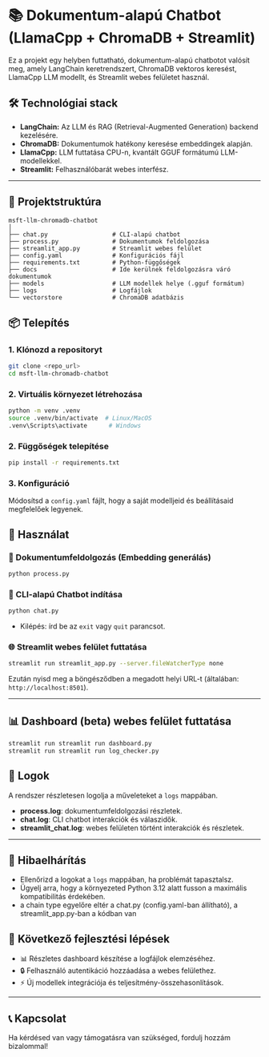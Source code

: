 # 📚 Dokumentum-alapú Chatbot (LlamaCpp + ChromaDB + Streamlit)

Ez a projekt egy helyben futtatható, dokumentum-alapú chatbotot valósít meg, amely LangChain keretrendszert, ChromaDB vektoros keresést, LlamaCpp LLM modellt, és Streamlit webes felületet használ.

## 🛠️ Technológiai stack

- **LangChain:** Az LLM és RAG (Retrieval-Augmented Generation) backend kezelésére.
- **ChromaDB:** Dokumentumok hatékony keresése embeddingek alapján.
- **LlamaCpp:** LLM futtatása CPU-n, kvantált GGUF formátumú LLM-modellekkel.
- **Streamlit:** Felhasználóbarát webes interfész.

---

## 📂 Projektstruktúra

```
msft-llm-chromadb-chatbot
│
├── chat.py                  # CLI-alapú chatbot
├── process.py               # Dokumentumok feldolgozása
├── streamlit_app.py         # Streamlit webes felület
├── config.yaml              # Konfigurációs fájl
├── requirements.txt         # Python-függőségek
├── docs                     # Ide kerülnek feldolgozásra váró dokumentumok
├── models                   # LLM modellek helye (.gguf formátum)
├── logs                     # Logfájlok
└── vectorstore              # ChromaDB adatbázis
```

## 📦 Telepítés

### 1. Klónozd a repositoryt

```bash
git clone <repo_url>
cd msft-llm-chromadb-chatbot
```

### 2. Virtuális környezet létrehozása

```bash
python -m venv .venv
source .venv/bin/activate  # Linux/MacOS
.venv\Scripts\activate      # Windows
```

### 2. Függőségek telepítése

```bash
pip install -r requirements.txt
```

### 3. Konfiguráció

Módosítsd a `config.yaml` fájlt, hogy a saját modelljeid és beállításaid megfelelőek legyenek.

## 🚀 Használat

### 🔄 Dokumentumfeldolgozás (Embedding generálás)

```bash
python process.py
```

### 🤖 CLI-alapú Chatbot indítása

```bash
python chat.py
```

- Kilépés: írd be az `exit` vagy `quit` parancsot.

### 🌐 Streamlit webes felület futtatása

```bash
streamlit run streamlit_app.py --server.fileWatcherType none
```

Ezután nyisd meg a böngésződben a megadott helyi URL-t (általában: `http://localhost:8501`).

---
## 📊 Dashboard (beta) webes felület futtatása

```bash
streamlit run streamlit run dashboard.py
streamlit run streamlit run log_checker.py

```

## 📂 Logok

A rendszer részletesen logolja a műveleteket a `logs` mappában.

- **process.log**: dokumentumfeldolgozási részletek.
- **chat.log**: CLI chatbot interakciók és válaszidők.
- **streamlit_chat.log**: webes felületen történt interakciók és részletek.

---

## 🚧 Hibaelhárítás

- Ellenőrizd a logokat a `logs` mappában, ha problémát tapasztalsz.
- Ügyelj arra, hogy a környezeted Python 3.12 alatt fusson a maximális kompatibilitás érdekében.
- a chain type egyelőre eltér a chat.py (config.yaml-ban állítható), a streamlit_app.py-ban a kódban van

## 📌 Következő fejlesztési lépések

- 📊 Részletes dashboard készítése a logfájlok elemzéséhez.
- 🔒 Felhasználó autentikáció hozzáadása a webes felülethez.
- ⚡ Új modellek integrációja és teljesítmény-összehasonlítások.

---

## 📞 Kapcsolat
Ha kérdésed van vagy támogatásra van szükséged, fordulj hozzám bizalommal!

